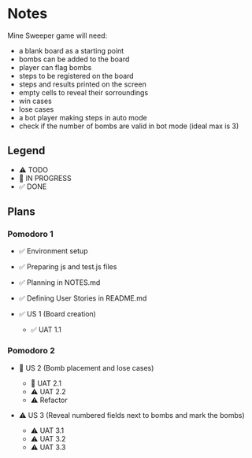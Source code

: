 # Notes

Mine Sweeper game will need:

- a blank board as a starting point
- bombs can be added to the board
- player can flag bombs
- steps to be registered on the board
- steps and results printed on the screen
- empty cells to reveal their sorroundings
- win cases
- lose cases
- a bot player making steps in auto mode
- check if the number of bombs are valid in bot mode (ideal max is 3)

## Legend

- ⚠ TODO
- 🚧 IN PROGRESS
- ✅ DONE

## Plans

### Pomodoro 1

- ✅ Environment setup
- ✅ Preparing js and test.js files
- ✅ Planning in NOTES.md
- ✅ Defining User Stories in README.md

- ✅ US 1 (Board creation)
  - ✅ UAT 1.1

### Pomodoro 2

- 🚧 US 2 (Bomb placement and lose cases)

  - 🚧 UAT 2.1
  - ⚠ UAT 2.2
  - ⚠ Refactor

- ⚠ US 3 (Reveal numbered fields next to bombs and mark the bombs)
  - ⚠ UAT 3.1
  - ⚠ UAT 3.2
  - ⚠ UAT 3.3
